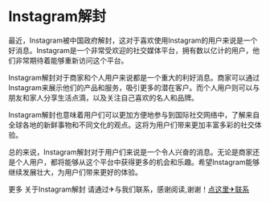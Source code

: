 # Instagram解封

最近，Instagram被中国政府解封，这对于喜欢使用Instagram的用户来说是一个好消息。Instagram是一个非常受欢迎的社交媒体平台，拥有数以亿计的用户，他们非常期待着能够重新访问这个平台。

Instagram解封对于商家和个人用户来说都是一个重大的利好消息。商家可以通过Instagram来展示他们的产品和服务，吸引更多的潜在客户。而个人用户则可以与朋友和家人分享生活点滴，以及关注自己喜欢的名人和品牌。

Instagram解封也意味着用户们可以更加方便地参与到国际社交网络中，了解来自全球各地的新鲜事物和不同文化的观点。这将为用户们带来更加丰富多彩的社交体验。

总的来说，Instagram解封对于用户们来说是一个令人兴奋的消息。无论是商家还是个人用户，都将能够从这个平台中获得更多的机会和乐趣。希望Instagram能够继续发展壮大，为用户们带来更好的体验。

更多 关于Instagram解封 请通过✈与我们联系，感谢阅读,谢谢！[点这里✈联系](https://111.k02.cc)